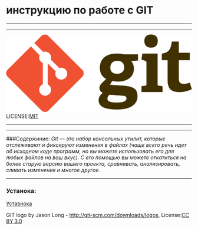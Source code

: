 # инструкцию по работе с GIT
-----------
----
![](/Pic/2560px-Git-logo.svg.png)
LICENSE:[MIT](./License.md)

---------
----
###Содержиние:
_Git — это набор консольных утилит, которые отслеживают и фиксируют изменения в файлах (чаще всего речь идет об исходном коде программ, но вы можете использовать его для любых файлов на ваш вкус). С его помощью вы можете откатиться на более старую версию вашего проекта, сравнивать, анализировать, сливать изменения и многое другое._







---

### Устанока:
[Уставнока](./Installation.md)




GIT logo by Jason Long - http://git-scm.com/downloads/logos, License:[CC BY 3.0](https://creativecommons.org/licenses/by/3.0/) 